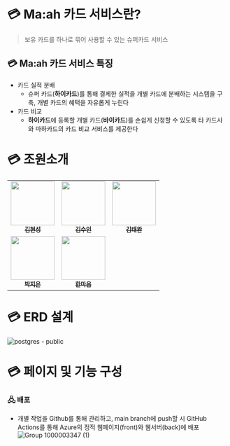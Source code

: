 # 💳 Ma:ah 카드 서비스란?

> 보유 카드를 하나로 묶어 사용할 수 있는 슈퍼카드 서비스

## 💳 Ma:ah 카드 서비스 특징

- 카드 실적 분배
  - 슈퍼 카드(**하이카드**)를 통해 결제한 실적을 개별 카드에 분배하는 시스템을 구축, 개별 카드의 혜택을 자유롭게 누린다
- 카드 비교
  - **하이카드**에 등록할 개별 카드(**바이카드**)를 손쉽게 신청할 수 있도록 타 카드사와 마하카드의 카드 비교 서비스를 제공한다

# 💳 조원소개

<table>
  <tbody>
    <tr/>
      <td align="center"><a href="https://github.com/StarrFnl"><img src="https://github.com/HighigH-maah/.github/assets/144782356/5264124f-609c-4e23-be75-dd09fc8d1c0c" width="100px;" alt=""/><br /><sub><b>김현성</b></sub></a><br /></td>
      <td align="center"><a href="https://github.com/ksweeni"><img src="https://github.com/HighigH-maah/.github/assets/144782356/4a71f813-08ed-4ca4-bcaf-890aba45a580" width="100px;" alt=""/><br /><sub><b>김수인</b></sub></a><br /></td>
      <td align="center"><a href="https://github.com/yu4923"><img src="https://github.com/HighigH-maah/.github/assets/144782356/ff45b588-6563-4978-aedf-6c66c771aae0" width="100px;" alt=""/><br /><sub><b>김태완</b></sub></a><br /></td>
    </tr>
    <tr>
      <td align="center"><a href="https://github.com/wldms819"><img src="https://github.com/HighigH-maah/.github/assets/144782356/54ef0949-4f92-4ac0-aa27-13b16d889ec7" width="100px;" alt=""/><br /><sub><b>박지은</b></sub></a><br /></td>
      <td align="center"><a href="https://github.com/mmmmmam"><img src="https://github.com/HighigH-maah/.github/assets/144782356/252f1271-c33d-4a30-879f-b297852d0367" width="100px;" alt=""/><br /><sub><b>한마음</b></sub></a><br /></td>
    </tr>
  </tbody>
</table>

# 💳 ERD 설계

![postgres - public](https://github.com/HighigH-maah/.github/assets/89927567/61dfeaa4-6327-4ec2-8b83-867e8a419b90)

# 💳 페이지 및 기능 구성

### 🖧 배포
- 개별 작업을 Github를 통해 관리하고, main branch에 push할 시 GitHub Actions를 통해  Azure의 정적 웹페이지(front)와 웹서버(back)에 배포   
![Group 1000003347 (1)](https://github.com/HighigH-maah/.github/assets/89927567/80e46bc2-605c-434e-ab55-4c5d17ab241e)



<!--

**Here are some ideas to get you started:**

🙋‍♀️ A short introduction - what is your organization all about?
🌈 Contribution guidelines - how can the community get involved?
👩‍💻 Useful resources - where can the community find your docs? Is there anything else the community should know?
🍿 Fun facts - what does your team eat for breakfast?
🧙 Remember, you can do mighty things with the power of [Markdown](https://docs.github.com/github/writing-on-github/getting-started-with-writing-and-formatting-on-github/basic-writing-and-formatting-syntax)
-->
